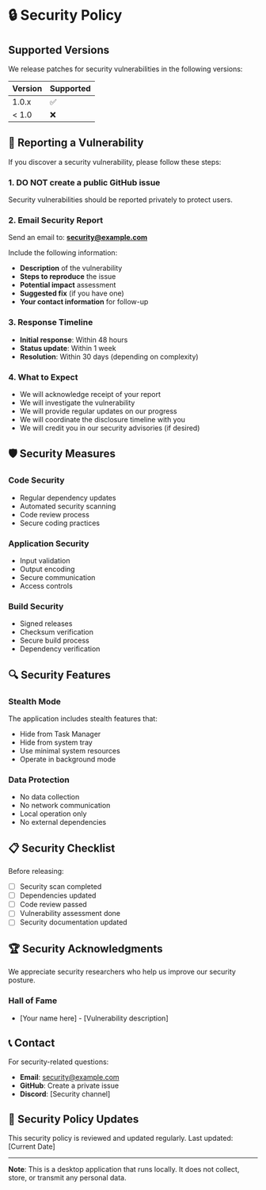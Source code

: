 # 🔒 Security Policy

## Supported Versions

We release patches for security vulnerabilities in the following versions:

| Version | Supported          |
| ------- | ------------------ |
| 1.0.x   | :white_check_mark: |
| < 1.0   | :x:                |

## 🚨 Reporting a Vulnerability

If you discover a security vulnerability, please follow these steps:

### 1. **DO NOT** create a public GitHub issue

Security vulnerabilities should be reported privately to protect users.

### 2. Email Security Report

Send an email to: **security@example.com**

Include the following information:
- **Description** of the vulnerability
- **Steps to reproduce** the issue
- **Potential impact** assessment
- **Suggested fix** (if you have one)
- **Your contact information** for follow-up

### 3. Response Timeline

- **Initial response**: Within 48 hours
- **Status update**: Within 1 week
- **Resolution**: Within 30 days (depending on complexity)

### 4. What to Expect

- We will acknowledge receipt of your report
- We will investigate the vulnerability
- We will provide regular updates on our progress
- We will coordinate the disclosure timeline with you
- We will credit you in our security advisories (if desired)

## 🛡️ Security Measures

### Code Security
- Regular dependency updates
- Automated security scanning
- Code review process
- Secure coding practices

### Application Security
- Input validation
- Output encoding
- Secure communication
- Access controls

### Build Security
- Signed releases
- Checksum verification
- Secure build process
- Dependency verification

## 🔍 Security Features

### Stealth Mode
The application includes stealth features that:
- Hide from Task Manager
- Hide from system tray
- Use minimal system resources
- Operate in background mode

### Data Protection
- No data collection
- No network communication
- Local operation only
- No external dependencies

## 📋 Security Checklist

Before releasing:
- [ ] Security scan completed
- [ ] Dependencies updated
- [ ] Code review passed
- [ ] Vulnerability assessment done
- [ ] Security documentation updated

## 🏆 Security Acknowledgments

We appreciate security researchers who help us improve our security posture.

### Hall of Fame
- [Your name here] - [Vulnerability description]

## 📞 Contact

For security-related questions:
- **Email**: security@example.com
- **GitHub**: Create a private issue
- **Discord**: [Security channel]

## 📄 Security Policy Updates

This security policy is reviewed and updated regularly. Last updated: [Current Date]

---

**Note**: This is a desktop application that runs locally. It does not collect, store, or transmit any personal data.
